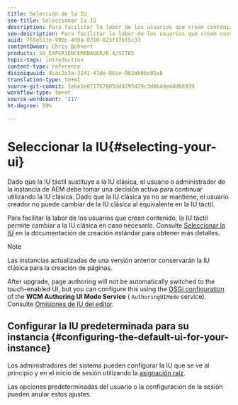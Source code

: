```yaml
---
title: Selección de la IU
seo-title: Seleccionar la IU
description: Para facilitar la labor de los usuarios que crean contenido, la IU táctil permite cambiar a la IU clásica en caso necesario.
seo-description: Para facilitar la labor de los usuarios que crean contenido, la IU táctil permite cambiar a la IU clásica en caso necesario.
uuid: 755e513e-990c-4dba-8316-623f17bf5c33
contentOwner: Chris Bohnert
products: SG_EXPERIENCEMANAGER/6.4/SITES
topic-tags: introduction
content-type: reference
discoiquuid: dcac2a3a-3241-47de-96ce-982ab0bc05eb
translation-type: tm+mt
source-git-commit: 1ebe1e871767605dd4295429c3d0b4de4dd66939
workflow-type: tm+mt
source-wordcount: '217'
ht-degree: 59%

---
```



# Seleccionar la IU{#selecting-your-ui}

Dado que la IU táctil sustituye a la IU clásica, el usuario o administrador de la instancia de AEM debe tomar una decisión activa para continuar utilizando la IU clásica. Dado que la IU clásica ya no se mantiene, el usuario creador no puede cambiar de la IU clásica al equivalente en la IU táctil.

Para facilitar la labor de los usuarios que crean contenido, la IU táctil permite cambiar a la IU clásica en caso necesario. Consulte [Seleccionar la IU](/help/sites-authoring/select-ui.md) en la documentación de creación estándar para obtener más detalles.

>[!NOTE]
>
>Las instancias actualizadas de una versión anterior conservarán la IU clásica para la creación de páginas.
>
>After upgrade, page authoring will not be automatically switched to the touch-enabled UI, but you can configure this using the [OSGi configuration](/help/sites-deploying/configuring-osgi.md) of the **WCM Authoring UI Mode Service** ( `AuthoringUIMode` service). Consulte [Omisiones de IU del editor](#uioverridesfortheeditor).

## Configurar la IU predeterminada para su instancia {#configuring-the-default-ui-for-your-instance}

Los administradores del sistema pueden configurar la IU que se ve al principio y en el inicio de sesión utilizando la [asignación raíz](/help/sites-deploying/osgi-configuration-settings.md#daycqrootmapping).

Las opciones predeterminadas del usuario o la configuración de la sesión pueden anular estos ajustes.
